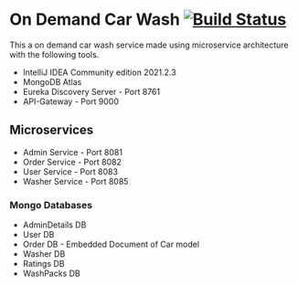 # On Demand Car Wash [![Build Status](https://travis-ci.org/joemccann/dillinger.svg?branch=master)](https://travis-ci.org/joemccann/dillinger)

This a on demand car wash service made using microservice architecture
with the following tools.

- IntelliJ IDEA Community edition 2021.2.3
- MongoDB Atlas
- Eureka Discovery Server - Port 8761
- API-Gateway - Port 9000

## Microservices

- Admin Service - Port 8081
- Order Service - Port 8082
- User Service - Port 8083
- Washer Service - Port 8085


### Mongo Databases
- AdminDetails DB
- User DB
- Order DB - Embedded Document of Car model
- Washer DB
- Ratings DB
- WashPacks DB
